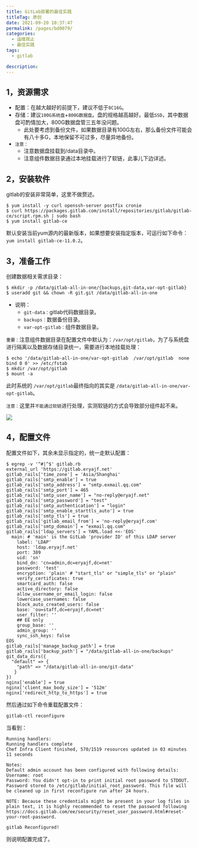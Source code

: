 ```yaml
---
title: GitLab部署的最佳实践
titleTag: 原创
date: 2021-09-20 10:37:47
permalink: /pages/bd0079/
categories: 
  - 运维观止
  - 最佳实践
tags: 
  - gitlab

description: 
---
```


## 1，资源需求

- 配置：在越大越好的前提下，建议不低于`8C16G`。
- 存储：建议`100G系统盘`+`800G数据盘`。盘的规格越高越好。最低`SSD`，其中数据盘可酌情加大，800G数据盘管三五年没问题。
  - 此处要考虑到备份文件，如果数据目录有100G左右，那么备份文件可能会有八十多G，本地保留不可过多，尽量异地备份。
- `注意：`
  - 注意数据盘挂载到/data目录中。
  - 注意组件数据目录通过本地挂载进行了软链，此事儿下边详述。

## 2，安装软件

gitlab的安装非常简单，这里不做赘述。

```
$ yum install -y curl openssh-server postfix cronie
$ curl https://packages.gitlab.com/install/repositories/gitlab/gitlab-ce/script.rpm.sh | sudo bash
$ yum install gitlab-ce
```

默认安装当前yum源内的最新版本，如果想要安装指定版本，可运行如下命令：`yum install gitlab-ce-11.0.2`。

## 3，准备工作

创建数据相关需求目录：

```
$ mkdir -p /data/gitlab-all-in-one/{backups,git-data,var-opt-gitlab}
$ useradd git && chown -R git.git /data/gitlab-all-in-one
```

- 说明：
  - `git-data：`gitlab代码数据目录。
  - `backups：`数据备份目录。
  - `var-opt-gitlab：`组件数据目录。

`重要：`注意组件数据目录在配置文件中默认为：`/var/opt/gitlab`，为了与系统盘进行隔离以及数据存储目录统一，需要进行本地挂载处理：

```
$ echo '/data/gitlab-all-in-one/var-opt-gitlab  /var/opt/gitlab  none bind 0 0' >> /etc/fstab
$ mkdir /var/opt/gitlab
$ mount -a
```

此时系统的 `/var/opt/gitlab`最终指向的其实是 `/data/gitlab-all-in-one/var-opt-gitlab`。

`注意：`这里并`不能通过软链`进行处理，实测软链的方式会导致部分组件起不来。

![](http://t.eryajf.net/imgs/2021/09/0f9814766abf42ae.jpg)

## 4，配置文件

配置文件如下，其余未显示指定的，统一走默认配置：

```
$ egrep -v '^#|^$' gitlab.rb
external_url 'https://gitlab.eryajf.net'
gitlab_rails['time_zone'] = 'Asia/Shanghai'
gitlab_rails['smtp_enable'] = true
gitlab_rails['smtp_address'] = "smtp.exmail.qq.com"
gitlab_rails['smtp_port'] = 465
gitlab_rails['smtp_user_name'] = "no-reply@eryajf.net"
gitlab_rails['smtp_password'] = "test"
gitlab_rails['smtp_authentication'] = "login"
gitlab_rails['smtp_enable_starttls_auto'] = true
gitlab_rails['smtp_tls'] = true
gitlab_rails['gitlab_email_from'] = 'no-reply@eryajf.com'
gitlab_rails['smtp_domain'] = "exmail.qq.com"
gitlab_rails['ldap_servers'] = YAML.load <<-'EOS'
  main: # 'main' is the GitLab 'provider ID' of this LDAP server
    label: 'LDAP'
    host: 'ldap.eryajf.net'
    port: 389
    uid: 'sn'
    bind_dn: 'cn=admin,dc=eryajf,dc=net'
    password: 'test'
    encryption: 'plain' # "start_tls" or "simple_tls" or "plain"
    verify_certificates: true
    smartcard_auth: false
    active_directory: false
    allow_username_or_email_login: false
    lowercase_usernames: false
    block_auto_created_users: false
    base: 'ou=staff,dc=eryajf,dc=net'
    user_filter: ''
    ## EE only
    group_base: ''
    admin_group: ''
    sync_ssh_keys: false
EOS
gitlab_rails['manage_backup_path'] = true
gitlab_rails['backup_path'] = "/data/gitlab-all-in-one/backups"
git_data_dirs({
  "default" => {
    "path" => "/data/gitlab-all-in-one/git-data"
   }
})
nginx['enable'] = true
nginx['client_max_body_size'] = '512m'
nginx['redirect_http_to_https'] = true
```

然后通过如下命令重载配置文件：

```
gitlab-ctl reconfigure
```

当看到：

```
Running handlers:
Running handlers complete
Chef Infra Client finished, 570/1519 resources updated in 03 minutes 11 seconds

Notes:
Default admin account has been configured with following details:
Username: root
Password: You didn't opt-in to print initial root password to STDOUT.
Password stored to /etc/gitlab/initial_root_password. This file will be cleaned up in first reconfigure run after 24 hours.

NOTE: Because these credentials might be present in your log files in plain text, it is highly recommended to reset the password following https://docs.gitlab.com/ee/security/reset_user_password.html#reset-your-root-password.

gitlab Reconfigured!
```

则说明配置完成了。